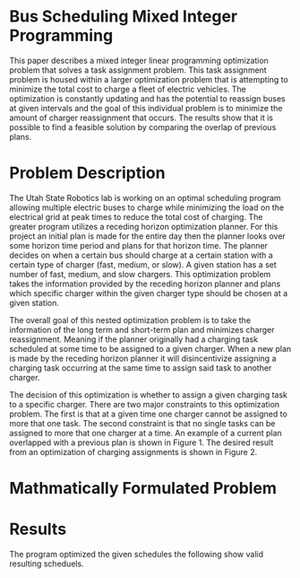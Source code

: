 # Bus Scheduling Mixed Integer Programming 

This paper describes a mixed integer linear programming optimization problem that solves a task assignment problem. This task assignment problem is housed within a larger optimization problem that is attempting to minimize the total cost to charge a fleet of electric vehicles. The optimization is constantly updating and has the potential to reassign buses at given intervals and the goal of this individual problem is to minimize the amount of charger reassignment that occurs. The results show that it is possible to find a feasible solution by comparing the overlap of previous plans.

# Problem Description

The Utah State Robotics lab is working on an optimal scheduling program allowing multiple electric buses to charge while minimizing the load on the electrical grid at peak times to reduce the total cost of charging. The greater program utilizes a receding horizon optimization planner. For this project an initial plan is made for the entire day then the planner looks over some horizon time period and plans for that horizon time. The planner decides on when a certain bus should charge at a certain station with a certain type of charger (fast, medium, or slow). A given station has a set number of fast, medium, and slow chargers. This optimization problem takes the information provided by the receding horizon planner and plans which specific charger within the given charger type should be chosen at a given station.

The overall goal of this nested optimization problem is to take the information of the long term and short-term plan and minimizes charger reassignment. Meaning if the planner originally had a charging task scheduled at some time to be assigned to a given charger. When a new plan is made by the receding horizon planner it will disincentivize assigning a charging task occurring at the same time to assign said task to another charger.  

The decision of this optimization is whether to assign a given charging task to a specific charger. There are two major constraints to this optimization problem. The first is that at a given time one charger cannot be assigned to more that one task. The second constraint is that no single tasks can be assigned to more that one charger at a time. An example of a current plan overlapped with a previous plan is shown in Figure 1. The desired result from an optimization of charging assignments is shown in Figure 2.

# Mathmatically Formulated Problem

# Results 
The program optimized the given schedules the following show valid resulting scheduels.

